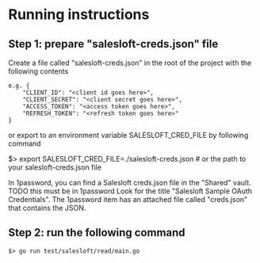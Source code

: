 # Running instructions

## Step 1: prepare "salesloft-creds.json" file

Create a file called "salesloft-creds.json" in the root of the project with the following contents

    e.g. {
        "CLIENT_ID": "<client id goes here>",
        "CLIENT_SECRET": "<client secret goes here>",
        "ACCESS_TOKEN": "<access token goes here>",
        "REFRESH_TOKEN": "<refresh token goes here>"
    }

or export to an environment variable SALESLOFT_CRED_FILE by following command

$> export SALESLOFT_CRED_FILE=./salesloft-creds.json # or the path to your salesloft-creds.json file


In 1password, you can find a Salesloft creds.json file in the "Shared" vault. TODO this must be in 1password
Look for the title "Salesloft Sample OAuth Credentials".
The 1password item has an attached file called "creds.json" that contains the JSON.

## Step 2: run the following command

    $> go run test/salesloft/read/main.go